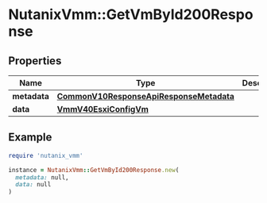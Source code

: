 # NutanixVmm::GetVmById200Response

## Properties

| Name | Type | Description | Notes |
| ---- | ---- | ----------- | ----- |
| **metadata** | [**CommonV10ResponseApiResponseMetadata**](CommonV10ResponseApiResponseMetadata.md) |  | [optional] |
| **data** | [**VmmV40EsxiConfigVm**](VmmV40EsxiConfigVm.md) |  | [optional] |

## Example

```ruby
require 'nutanix_vmm'

instance = NutanixVmm::GetVmById200Response.new(
  metadata: null,
  data: null
)
```

